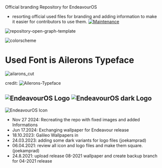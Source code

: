  Official branding Repository for EndeavourOS
* resorting official used files for branding and adding information to make it easier for contributors to use them.
  [![Maintenance](https://img.shields.io/maintenance/yes/2024.svg)]()

![repository-open-graph-template](https://raw.githubusercontent.com/endeavouros-team/Branding/refs/heads/main/EndeavourOS-logo-official/endeavourosos-logo-horizontal_with_safespace_and_background.svg)

![colorscheme](https://raw.githubusercontent.com/endeavouros-team/Branding/refs/heads/main/color-schemes/color-scheme-hex-preview.png)

# Used Font is Ailerons Typeface

![ailarons_cut](https://github.com/user-attachments/assets/8f12ccdc-d566-4f2b-aa22-9fef0098d308)


credit: ![Ailerons-Typeface](https://www.behance.net/gallery/25541553/Ailerons-Typeface/modules/943293657?isa0=1)


![EndeavourOS Logo](https://raw.githubusercontent.com/endeavouros-team/Branding/master/endeavouros.png "EndeavourOS Logo") ![EndeavourOS dark Logo](https://raw.githubusercontent.com/endeavouros-team/Branding/master/endeavouros-dark.png "EndeavourOS dark Logo")
---
![EndeavourOS Icon](https://raw.githubusercontent.com/endeavouros-team/Branding/refs/heads/main/endeavouros-icon.png "EndeavourOS Icon")

* Nov 27 2024: Recreating the repo with fixed images and added Informations
* Jun 17.2024: Exchanging wallpaper for Endeavour release 
* 18.10.2023: Galileo Wallpapers in 
* 24.03.2023: adding some dark variants for logo files (joekamprad)
* 06.04.2021: review all icon and logo files and make them square. (joekamprad)
* 24.8.2021: upload release 08-2021 wallpaper and create backup branch for 04-2021 release



